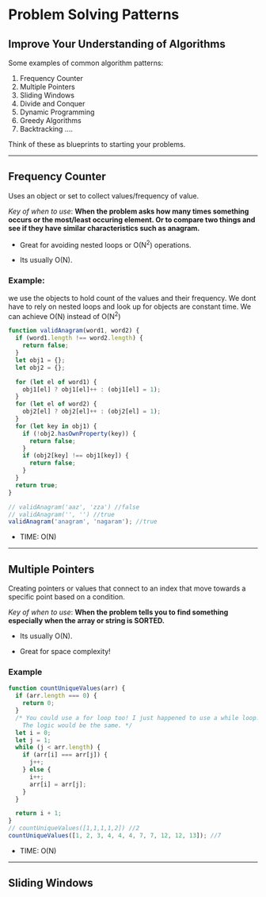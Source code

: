 # Problem Solving Patterns

## Improve Your Understanding of Algorithms

Some examples of common algorithm patterns:

1. Frequency Counter
2. Multiple Pointers
3. Sliding Windows
4. Divide and Conquer
5. Dynamic Programming
6. Greedy Algorithms
7. Backtracking
   ....

Think of these as blueprints to starting your problems.

---

## Frequency Counter

Uses an object or set to collect values/frequency of value.

_Key of when to use_: **When the problem asks how many times something occurs or the most/least occuring element. Or to compare two things and see if they have similar characteristics such as anagram.**

- Great for avoiding nested loops or O(N<sup>2</sup>) operations.

- Its usually O(N).

### Example:

we use the objects to hold count of the values and their frequency. We dont have to rely on nested loops and look up for objects are constant time. We can achieve O(N) instead of O(N<sup>2</sup>)

```js
function validAnagram(word1, word2) {
  if (word1.length !== word2.length) {
    return false;
  }
  let obj1 = {};
  let obj2 = {};

  for (let el of word1) {
    obj1[el] ? obj1[el]++ : (obj1[el] = 1);
  }
  for (let el of word2) {
    obj2[el] ? obj2[el]++ : (obj2[el] = 1);
  }
  for (let key in obj1) {
    if (!obj2.hasOwnProperty(key)) {
      return false;
    }
    if (obj2[key] !== obj1[key]) {
      return false;
    }
  }
  return true;
}

// validAnagram('aaz', 'zza') //false
// validAnagram('', '') //true
validAnagram('anagram', 'nagaram'); //true
```

- TIME: O(N)

---

## Multiple Pointers

Creating pointers or values that connect to an index that move towards a specific point based on a condition.

_Key of when to use_: **When the problem tells you to find something especially when the array or string is SORTED.**

- Its usually O(N).

- Great for space complexity!

### Example

```js
function countUniqueValues(arr) {
  if (arr.length === 0) {
    return 0;
  }
  /* You could use a for loop too! I just happened to use a while loop. 
	The logic would be the same. */
  let i = 0;
  let j = 1;
  while (j < arr.length) {
    if (arr[i] === arr[j]) {
      j++;
    } else {
      i++;
      arr[i] = arr[j];
    }
  }

  return i + 1;
}
// countUniqueValues([1,1,1,1,2]) //2
countUniqueValues([1, 2, 3, 4, 4, 4, 7, 7, 12, 12, 13]); //7
```

- TIME: O(N)

---

## Sliding Windows
